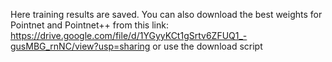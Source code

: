 Here training results are saved. You can also download the best weights for Pointnet and Pointnet++ from this link: 
https://drive.google.com/file/d/1YGyyKCt1gSrtv6ZFUQ1_-gusMBG_rnNC/view?usp=sharing or use the download script
